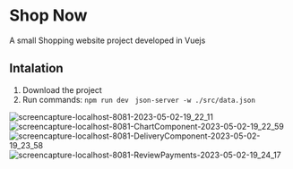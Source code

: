 # Shop Now
A small Shopping website project developed in Vuejs

## Intalation
1. Download the project
2. Run commands:
```npm run dev```
``` json-server -w ./src/data.json```

![screencapture-localhost-8081-2023-05-02-19_22_11](https://user-images.githubusercontent.com/89931941/235726059-bf03c92a-f047-4cc4-8fc8-192841a78e5e.png)
![screencapture-localhost-8081-ChartComponent-2023-05-02-19_22_59](https://user-images.githubusercontent.com/89931941/235726128-d7a2263b-b6d8-45f4-a427-df6822ff61bd.png)
![screencapture-localhost-8081-DeliveryComponent-2023-05-02-19_23_58](https://user-images.githubusercontent.com/89931941/235726419-40fe1a19-b9ac-4207-84ce-f5e4825f8166.png)
![screencapture-localhost-8081-ReviewPayments-2023-05-02-19_24_17](https://user-images.githubusercontent.com/89931941/235726678-68d3f7f3-01f5-491c-86f8-0abf7fcf025e.png)
